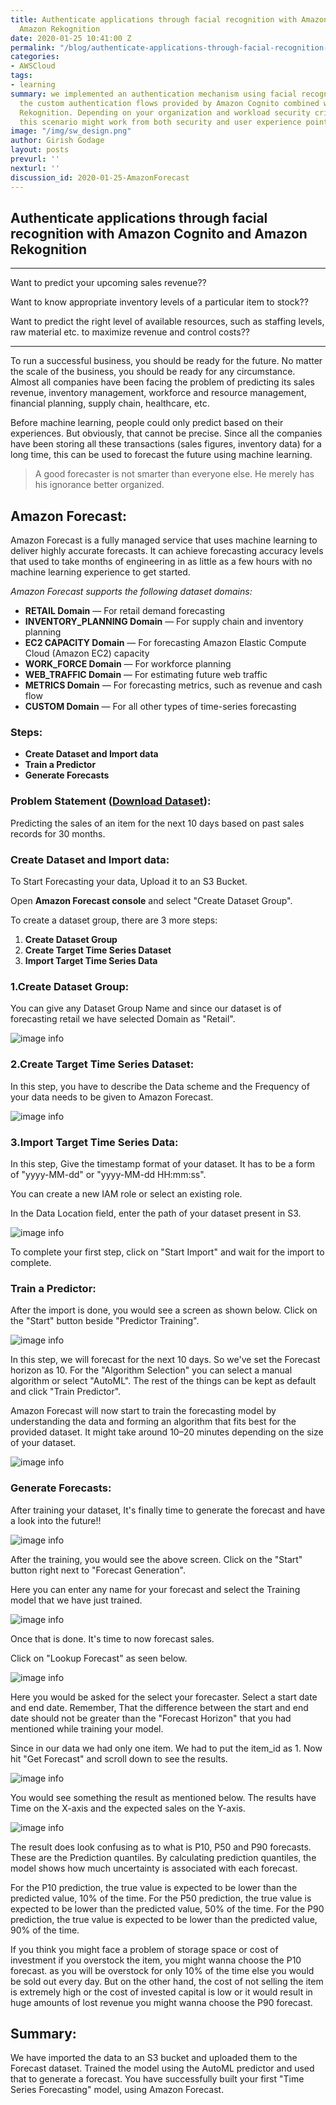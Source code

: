 ```yaml
---
title: Authenticate applications through facial recognition with Amazon Cognito and
  Amazon Rekognition
date: 2020-01-25 10:41:00 Z
permalink: "/blog/authenticate-applications-through-facial-recognition-with-amazon-cognito-and-amazon-rekognition"
categories:
- AWSCloud
tags:
- learning
summary: we implemented an authentication mechanism using facial recognition using
  the custom authentication flows provided by Amazon Cognito combined with Amazon
  Rekognition. Depending on your organization and workload security criteria and requirements,
  this scenario might work from both security and user experience point of views.
image: "/img/sw_design.png"
author: Girish Godage
layout: posts
prevurl: ''
nexturl: ''
discussion_id: 2020-01-25-AmazonForecast
---
```


## Authenticate applications through facial recognition with Amazon Cognito and Amazon Rekognition

---

Want to predict your upcoming sales revenue??

Want to know appropriate inventory levels of a particular item to stock??

Want to predict the right level of available resources, such as staffing levels, raw material etc. to maximize revenue and control costs??

---

To run a successful business, you should be ready for the future. No matter the scale of the business, you should be ready for any circumstance. Almost all companies have been facing the problem of predicting its sales revenue, inventory management, workforce and resource management, financial planning, supply chain, healthcare, etc.

Before machine learning, people could only predict based on their experiences. But obviously, that cannot be precise. Since all the companies have been storing all these transactions (sales figures, inventory data) for a long time, this can be used to forecast the future using machine learning.

> A good forecaster is not smarter than everyone else. He merely has his ignorance better organized.

## Amazon Forecast:

Amazon Forecast is a fully managed service that uses machine learning to deliver highly accurate forecasts. It can achieve forecasting accuracy levels that used to take months of engineering in as little as a few hours with no machine learning experience to get started.

*Amazon Forecast supports the following dataset domains:*

* **RETAIL Domain** — For retail demand forecasting
* **INVENTORY_PLANNING Domain** — For supply chain and inventory planning
* **EC2 CAPACITY Domain** — For forecasting Amazon Elastic Compute Cloud (Amazon EC2) capacity
* **WORK_FORCE Domain** — For workforce planning
* **WEB_TRAFFIC Domain** — For estimating future web traffic
* **METRICS Domain** — For forecasting metrics, such as revenue and cash flow
* **CUSTOM Domain** — For all other types of time-series forecasting

### Steps:

* **Create Dataset and Import data**
* **Train a Predictor**
* **Generate Forecasts**
  
### Problem Statement ([Download Dataset](https://drive.google.com/open?id=1vel5vEv12hW5QM8SMiThbFPKoAbpNL7F)):

Predicting the sales of an item for the next 10 days based on past sales records for 30 months.

### Create Dataset and Import data:

To Start Forecasting your data, Upload it to an S3 Bucket.

Open **Amazon Forecast console** and select "Create Dataset Group".

To create a dataset group, there are 3 more steps:

  1. **Create Dataset Group**
  2. **Create Target Time Series Dataset**
  3. **Import Target Time Series Data**

### 1.Create Dataset Group:

You can give any Dataset Group Name and since our dataset is of forecasting retail we have selected Domain as "Retail".

![image info](/img/awscloud/11/1_T0zQWSxDGPxfySrGi_sdhw.png)


### 2.Create Target Time Series Dataset:

In this step, you have to describe the Data scheme and the Frequency of your data needs to be given to Amazon Forecast.

![image info](/img/awscloud/11/1_HxGfagvGpJOp0f11pnzeEQ.png)

### 3.Import Target Time Series Data:

In this step, Give the timestamp format of your dataset. It has to be a form of "yyyy-MM-dd" or "yyyy-MM-dd HH:mm:ss".

You can create a new IAM role or select an existing role.

In the Data Location field, enter the path of your dataset present in S3.

![image info](/img/awscloud/11/1_XW4MCKIUNBQ1wX3vA2_2Iw.png)

To complete your first step, click on "Start Import" and wait for the import to complete.

### Train a Predictor:

After the import is done, you would see a screen as shown below. Click on the "Start" button beside "Predictor Training".

![image info](/img/awscloud/11/1_AqJFbioVP_GBSdGEGBa8Kw.png)

In this step, we will forecast for the next 10 days. So we've set the Forecast horizon as 10. For the "Algorithm Selection" you can select a manual algorithm or select "AutoML". The rest of the things can be kept as default and click "Train Predictor".

Amazon Forecast will now start to train the forecasting model by understanding the data and forming an algorithm that fits best for the provided dataset. It might take around 10–20 minutes depending on the size of your dataset.

![image info](/img/awscloud/11/1_JfjomGjqHuAuMpg2PlBOvw.png)

### Generate Forecasts:

After training your dataset, It's finally time to generate the forecast and have a look into the future!!

![image info](/img/awscloud/11/1_79SgZBhVXO7l6nzq5rmheg.png)


After the training, you would see the above screen. Click on the "Start" button right next to "Forecast Generation".

Here you can enter any name for your forecast and select the Training model that we have just trained.

![image info](/img/awscloud/11/1_DjLCbgSe42NOUl2bvlQ5Hg.png)

Once that is done. It's time to now forecast sales.

Click on "Lookup Forecast" as seen below.

![image info](/img/awscloud/11/1_bUapDWkcRcviTJk8ypPWMQ.png)

Here you would be asked for the select your forecaster. Select a start date and end date. Remember, That the difference between the start and end date should not be greater than the "Forecast Horizon" that you had mentioned while training your model.

Since in our data we had only one item. We had to put the item_id as 1. Now hit "Get Forecast" and scroll down to see the results.

![image info](/img/awscloud/11/1_ctjZv-2Q8AFLKtsZIye6wQ.png)

You would see something the result as mentioned below. The results have Time on the X-axis and the expected sales on the Y-axis.

![image info](/img/awscloud/11/1_-2KHqVwyn5oMEfx1fiLO_w.png)

The result does look confusing as to what is P10, P50 and P90 forecasts. These are the Prediction quantiles. By calculating prediction quantiles, the model shows how much uncertainty is associated with each forecast.

For the P10 prediction, the true value is expected to be lower than the predicted value, 10% of the time. For the P50 prediction, the true value is expected to be lower than the predicted value, 50% of the time. For the P90 prediction, the true value is expected to be lower than the predicted value, 90% of the time.

If you think you might face a problem of storage space or cost of investment if you overstock the item, you might wanna choose the P10 forecast. as you will be overstock for only 10% of the time else you would be sold out every day.
But on the other hand, the cost of not selling the item is extremely high or the cost of invested capital is low or it would result in huge amounts of lost revenue you might wanna choose the P90 forecast.

## Summary:

We have imported the data to an S3 bucket and uploaded them to the Forecast dataset. Trained the model using the AutoML predictor and used that to generate a forecast. You have successfully built your first "Time Series Forecasting" model, using Amazon Forecast.

